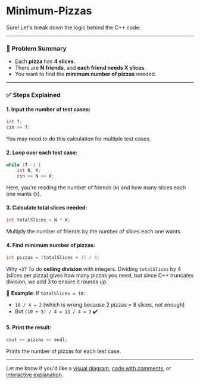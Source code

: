 ﻿# Minimum-Pizzas

Sure! Let's break down the logic behind the C++ code:

---

### 🧠 **Problem Summary**

* Each **pizza** has **4 slices**.
* There are **N friends**, and **each friend needs X slices**.
* You want to find the **minimum number of pizzas** needed.

---

### ✅ **Steps Explained**

#### 1. **Input the number of test cases:**

```cpp
int T;
cin >> T;
```

You may need to do this calculation for multiple test cases.

#### 2. **Loop over each test case:**

```cpp
while (T--) {
    int N, X;
    cin >> N >> X;
```

Here, you're reading the number of friends (`N`) and how many slices each one wants (`X`).

#### 3. **Calculate total slices needed:**

```cpp
int totalSlices = N * X;
```

Multiply the number of friends by the number of slices each one wants.

#### 4. **Find minimum number of pizzas:**

```cpp
int pizzas = (totalSlices + 3) / 4;
```

Why `+3`? To do **ceiling division** with integers.
Dividing `totalSlices` by 4 (slices per pizza) gives how many pizzas you need, but since C++ truncates division, we add 3 to ensure it rounds *up*.

📌 **Example**:
If `totalSlices = 10`:

* `10 / 4 = 2` (which is wrong because 2 pizzas = 8 slices, not enough)
* But `(10 + 3) / 4 = 13 / 4 = 3` ✔️

#### 5. **Print the result:**

```cpp
cout << pizzas << endl;
```

Prints the number of pizzas for each test case.

---

Let me know if you'd like a [visual diagram](f), [code with comments](f), or [interactive explanation](f).
